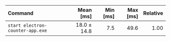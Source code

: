 | Command | Mean [ms] | Min [ms] | Max [ms] | Relative |
|:---|---:|---:|---:|---:|
| `start electron-counter-app.exe` | 18.0 ± 14.8 | 7.5 | 49.6 | 1.00 |
